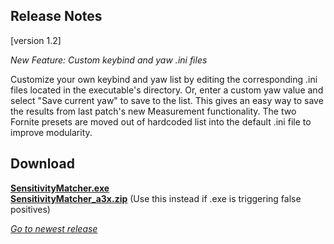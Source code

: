 ## Release Notes

[version 1.2] 

_New Feature: Custom keybind and yaw .ini files_

Customize your own keybind and yaw list by editing the corresponding .ini files located in the executable's directory. Or, enter a custom yaw value and select "Save current yaw" to save to the list. This gives an easy way to save the results from last patch's new Measurement functionality. The two Fornite presets are moved out of hardcoded list into the default .ini file to improve modularity.

## Download

[**SensitivityMatcher.exe**](https://github.com/KovaaK/SensitivityMatcher/releases/download/1.2/SensitivityMatcher.exe) \
[**SensitivityMatcher_a3x.zip**](https://github.com/KovaaK/SensitivityMatcher/releases/download/1.2/SensitivityMatcher_a3x.zip) (Use this instead if .exe is triggering false positives)

[_Go to newest release_](https://github.com/KovaaK/SensitivityMatcher/releases/latest)
